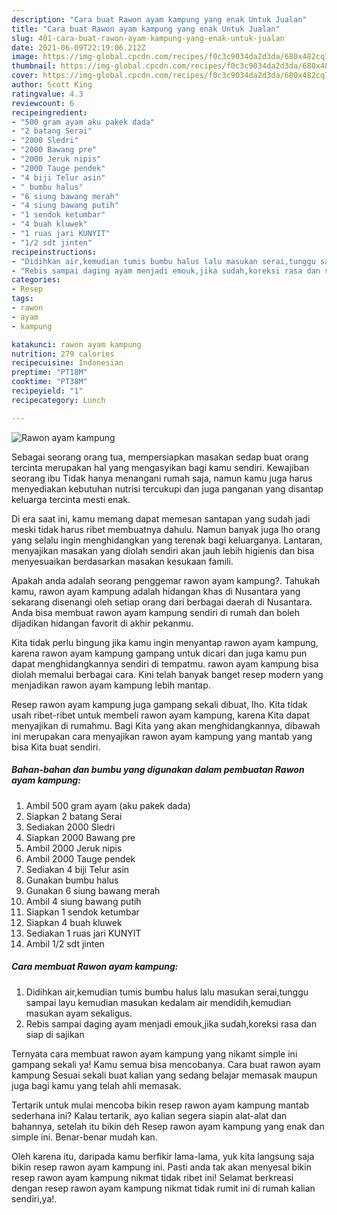 ```yaml
---
description: "Cara buat Rawon ayam kampung yang enak Untuk Jualan"
title: "Cara buat Rawon ayam kampung yang enak Untuk Jualan"
slug: 401-cara-buat-rawon-ayam-kampung-yang-enak-untuk-jualan
date: 2021-06-09T22:19:06.212Z
image: https://img-global.cpcdn.com/recipes/f0c3c9034da2d3da/680x482cq70/rawon-ayam-kampung-foto-resep-utama.jpg
thumbnail: https://img-global.cpcdn.com/recipes/f0c3c9034da2d3da/680x482cq70/rawon-ayam-kampung-foto-resep-utama.jpg
cover: https://img-global.cpcdn.com/recipes/f0c3c9034da2d3da/680x482cq70/rawon-ayam-kampung-foto-resep-utama.jpg
author: Scott King
ratingvalue: 4.3
reviewcount: 6
recipeingredient:
- "500 gram ayam aku pakek dada"
- "2 batang Serai"
- "2000 Sledri"
- "2000 Bawang pre"
- "2000 Jeruk nipis"
- "2000 Tauge pendek"
- "4 biji Telur asin"
- " bumbu halus"
- "6 siung bawang merah"
- "4 siung bawang putih"
- "1 sendok ketumbar"
- "4 buah kluwek"
- "1 ruas jari KUNYIT"
- "1/2 sdt jinten"
recipeinstructions:
- "Didihkan air,kemudian tumis bumbu halus lalu masukan serai,tunggu sampai layu kemudian masukan kedalam air mendidih,kemudian masukan ayam sekaligus."
- "Rebis sampai daging ayam menjadi emouk,jika sudah,koreksi rasa dan siap di sajikan"
categories:
- Resep
tags:
- rawon
- ayam
- kampung

katakunci: rawon ayam kampung 
nutrition: 279 calories
recipecuisine: Indonesian
preptime: "PT18M"
cooktime: "PT38M"
recipeyield: "1"
recipecategory: Lunch

---
```



![Rawon ayam kampung](https://img-global.cpcdn.com/recipes/f0c3c9034da2d3da/680x482cq70/rawon-ayam-kampung-foto-resep-utama.jpg)

Sebagai seorang orang tua, mempersiapkan masakan sedap buat orang tercinta merupakan hal yang mengasyikan bagi kamu sendiri. Kewajiban seorang ibu Tidak hanya menangani rumah saja, namun kamu juga harus menyediakan kebutuhan nutrisi tercukupi dan juga panganan yang disantap keluarga tercinta mesti enak.

Di era  saat ini, kamu memang dapat memesan santapan yang sudah jadi meski tidak harus ribet membuatnya dahulu. Namun banyak juga lho orang yang selalu ingin menghidangkan yang terenak bagi keluarganya. Lantaran, menyajikan masakan yang diolah sendiri akan jauh lebih higienis dan bisa menyesuaikan berdasarkan masakan kesukaan famili. 



Apakah anda adalah seorang penggemar rawon ayam kampung?. Tahukah kamu, rawon ayam kampung adalah hidangan khas di Nusantara yang sekarang disenangi oleh setiap orang dari berbagai daerah di Nusantara. Anda bisa membuat rawon ayam kampung sendiri di rumah dan boleh dijadikan hidangan favorit di akhir pekanmu.

Kita tidak perlu bingung jika kamu ingin menyantap rawon ayam kampung, karena rawon ayam kampung gampang untuk dicari dan juga kamu pun dapat menghidangkannya sendiri di tempatmu. rawon ayam kampung bisa diolah memalui berbagai cara. Kini telah banyak banget resep modern yang menjadikan rawon ayam kampung lebih mantap.

Resep rawon ayam kampung juga gampang sekali dibuat, lho. Kita tidak usah ribet-ribet untuk membeli rawon ayam kampung, karena Kita dapat menyajikan di rumahmu. Bagi Kita yang akan menghidangkannya, dibawah ini merupakan cara menyajikan rawon ayam kampung yang mantab yang bisa Kita buat sendiri.

<!--inarticleads1-->

##### Bahan-bahan dan bumbu yang digunakan dalam pembuatan Rawon ayam kampung:

1. Ambil 500 gram ayam (aku pakek dada)
1. Siapkan 2 batang Serai
1. Sediakan 2000 Sledri
1. Siapkan 2000 Bawang pre
1. Ambil 2000 Jeruk nipis
1. Ambil 2000 Tauge pendek
1. Sediakan 4 biji Telur asin
1. Gunakan  bumbu halus
1. Gunakan 6 siung bawang merah
1. Ambil 4 siung bawang putih
1. Siapkan 1 sendok ketumbar
1. Siapkan 4 buah kluwek
1. Sediakan 1 ruas jari KUNYIT
1. Ambil 1/2 sdt jinten




<!--inarticleads2-->

##### Cara membuat Rawon ayam kampung:

1. Didihkan air,kemudian tumis bumbu halus lalu masukan serai,tunggu sampai layu kemudian masukan kedalam air mendidih,kemudian masukan ayam sekaligus.
1. Rebis sampai daging ayam menjadi emouk,jika sudah,koreksi rasa dan siap di sajikan




Ternyata cara membuat rawon ayam kampung yang nikamt simple ini gampang sekali ya! Kamu semua bisa mencobanya. Cara buat rawon ayam kampung Sesuai sekali buat kalian yang sedang belajar memasak maupun juga bagi kamu yang telah ahli memasak.

Tertarik untuk mulai mencoba bikin resep rawon ayam kampung mantab sederhana ini? Kalau tertarik, ayo kalian segera siapin alat-alat dan bahannya, setelah itu bikin deh Resep rawon ayam kampung yang enak dan simple ini. Benar-benar mudah kan. 

Oleh karena itu, daripada kamu berfikir lama-lama, yuk kita langsung saja bikin resep rawon ayam kampung ini. Pasti anda tak akan menyesal bikin resep rawon ayam kampung nikmat tidak ribet ini! Selamat berkreasi dengan resep rawon ayam kampung nikmat tidak rumit ini di rumah kalian sendiri,ya!.

